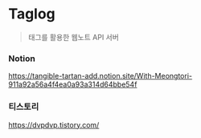 # Taglog
> 태그를 활용한 웹노트 API 서버


### Notion 
https://tangible-tartan-add.notion.site/With-Meongtori-911a92a56a4f4ea0a93a314d64bbe54f

### 티스토리 
https://dvpdvp.tistory.com/
